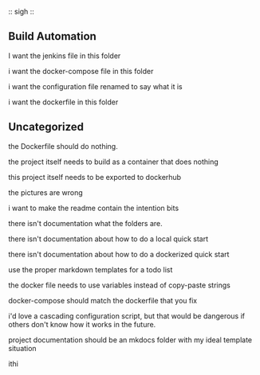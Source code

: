 
:: sigh ::

## Build Automation

I want the jenkins file in this folder

i want the docker-compose file in this folder

i want the configuration file renamed to say what it is

i want the dockerfile in this folder

## Uncategorized

the Dockerfile should do nothing.

the project itself needs to build as a container that does nothing

this project itself needs to be exported to dockerhub

the pictures are wrong

i want to make the readme contain the intention bits

there isn't documentation what the folders are.

there isn't documentation about how to do a local quick start

there isn't documentation about how to do a dockerized quick start

use the proper markdown templates for a todo list

the docker file needs to use variables instead of copy-paste strings

docker-compose should match the dockerfile that you fix

i'd love a cascading configuration script, but that would be dangerous if others don't know how it works in the future.

project documentation should be an mkdocs folder with my ideal template situation

ithi